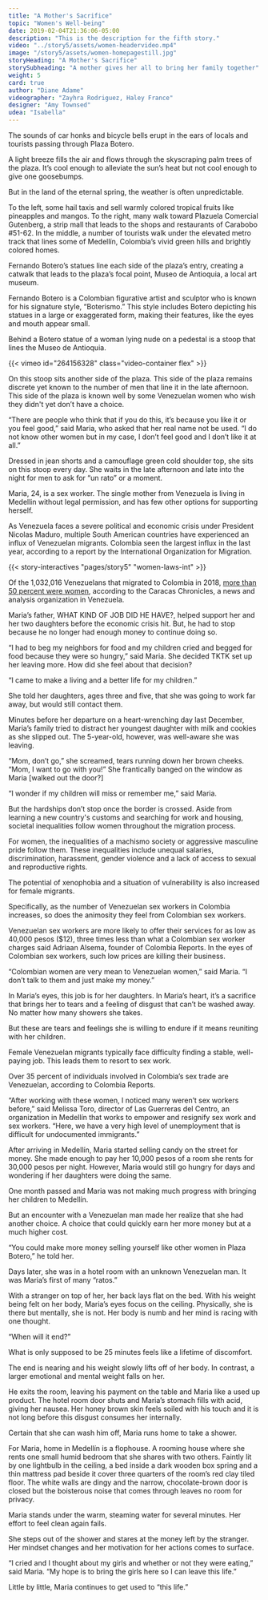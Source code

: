 ```yaml
---
title: "A Mother's Sacrifice"
topic: "Women's Well-being"
date: 2019-02-04T21:36:06-05:00
description: "This is the description for the fifth story."
video: "../story5/assets/women-headervideo.mp4"
image: "/story5/assets/women-homepagestill.jpg"
storyHeading: "A Mother's Sacrifice"
storySubheading: "A mother gives her all to bring her family together"
weight: 5
card: true
author: "Diane Adame"
videographer: "Zayhra Rodriguez, Haley France"
designer: "Amy Townsed"
udea: "Isabella"
---
```

<p class="drop-cap">The sounds of car honks and bicycle bells erupt in the ears of locals and tourists passing through Plaza Botero.</p>

A light breeze fills the air and flows through the skyscraping palm trees of the plaza. It’s cool enough to alleviate the sun’s heat but not cool enough to give one goosebumps.

But in the land of the eternal spring, the weather is often unpredictable.

To the left, some hail taxis and sell warmly colored tropical fruits like pineapples and mangos. To the right, many walk toward Plazuela Comercial Gutenberg, a strip mall that leads to the shops and restaurants of Carabobo #51-62. In the middle, a number of tourists walk under the elevated metro track that lines some of Medellín, Colombia’s vivid green hills and brightly colored homes.

Fernando Botero’s statues line each side of the plaza’s entry, creating a catwalk that leads to the plaza’s focal point, Museo de Antioquia, a local art museum.

Fernando Botero is a Colombian figurative artist and sculptor who is known for his signature style, “Boterismo.” This style includes Botero depicting his statues in a large or exaggerated form, making their features, like the eyes and mouth appear small.

Behind a Botero statue of a woman lying nude on a pedestal is a stoop that lines the Museo de Antioquia.

<div id="video-top"></div>

<!-- Women's video goes here -->
{{< vimeo id="264156328" class="video-container flex" >}}

On this stoop sits another side of the plaza. This side of the plaza remains discrete yet known to the number of men that line it in the late afternoon. This side of the plaza is known well by some Venezuelan women who wish they didn't yet don’t have a choice.

“There are people who think that if you do this, it’s because you like it or you feel good,” said Maria, who asked that her real name not be used. “I do not know other women but in my case, I don’t feel good and I don’t like it at all.”

Dressed in jean shorts and a camouflage green cold shoulder top, she sits on this stoop every day. She waits in the late afternoon and late into the night for men to ask for “un rato” or a moment.

Maria, 24, is a sex worker. The single mother from Venezuela is living in Medellin without legal permission, and has few other options for supporting herself.

As Venezuela faces a severe political and economic crisis under President Nicolas Maduro, multiple South American countries have experienced an influx of Venezuelan migrants. Colombia seen the largest influx in the last year, according to a report by the International Organization for Migration.

{{< story-interactives "pages/story5" "women-laws-int" >}}

Of the 1,032,016 Venezuelans that migrated to Colombia in 2018, <a href="#">more than 50 percent were women</a>, according to the Caracas Chronicles, a news and analysis organization in Venezuela.

Maria’s father, WHAT KIND OF JOB DID HE HAVE?, helped support her and her two daughters before the economic crisis hit. But, he had to stop because he no longer had enough money to continue doing so.

“I had to beg my neighbors for food and my children cried and begged for food because they were so hungry,” said Maria. She decided TKTK set up her leaving more. How did she feel about that decision?

“I came to make a living and a better life for my children.”

She told her daughters, ages three and five, that she was going to work far away, but would still contact them.

Minutes before her departure on a heart-wrenching day last December, Maria’s family tried to distract her youngest daughter with milk and cookies as she slipped out. The 5-year-old, however, was well-aware she was leaving.

“Mom, don’t go,” she screamed, tears running down her brown cheeks. “Mom, I want to go with you!” She frantically banged on the window as Maria [walked out the door?]

“I wonder if my children will miss or remember me,” said Maria.

But the hardships don’t stop once the border is crossed. Aside from learning a new country's customs and searching for work and housing, societal inequalities follow women throughout the migration process.

For women, the inequalities of a machismo society or aggressive masculine pride follow them. These inequalities include unequal salaries, discrimination, harassment, gender violence and a lack of access to sexual and reproductive rights.

The potential of xenophobia and a situation of vulnerability is also increased for female migrants.

Specifically, as the number of Venezuelan sex workers in Colombia increases, so does the animosity they feel from Colombian sex workers.

Venezuelan sex workers are more likely to offer their services for as low as 40,000 pesos ($12), three times less than what a Colombian sex worker charges said Adriaan Alsema, founder of Colombia Reports. In the eyes of Colombian sex workers, such low prices are killing their business.

“Colombian women are very mean to Venezuelan women,” said Maria. “I don’t talk to them and just make my money.”

In Maria’s eyes, this job is for her daughters. In Maria’s heart, it’s a sacrifice that brings her to tears and a feeling of disgust that can’t be washed away. No matter how many showers she takes.

But these are tears and feelings she is willing to endure if it means reuniting with her children.

Female Venezuelan migrants typically face difficulty finding a stable, well-paying job. This leads them to resort to sex work.

Over 35 percent of individuals involved in Colombia’s sex trade are Venezuelan, according to Colombia Reports.

“After working with these women, I noticed many weren’t sex workers before,” said Melissa Toro, director of Las Guerreras del Centro, an organization in Medellín that works to empower and resignify sex work and sex workers. “Here, we have a very high level of unemployment that is difficult for undocumented immigrants.”

After arriving in Medellín, Maria started selling candy on the street for money. She made enough to pay her 10,000 pesos of a room she rents for 30,000 pesos per night. However, Maria would still go hungry for days and wondering if her daughters were doing the same.

One month passed and Maria was not making much progress with bringing her children to Medellín.

But an encounter with a Venezuelan man made her realize that she had another choice. A choice that could quickly earn her more money but at a much higher cost.

“You could make more money selling yourself like other women in Plaza Botero,” he told her.

Days later, she was in a hotel room with an unknown Venezuelan man. It was Maria’s first of many “ratos.”  

With a stranger on top of her, her back lays flat on the bed. With his weight being felt on her body, Maria’s eyes focus on the ceiling. Physically, she is there but mentally, she is not. Her body is numb and her mind is racing with one thought.

“When will it end?”

What is only supposed to be 25 minutes feels like a lifetime of discomfort.

The end is nearing and his weight slowly lifts off of her body. In contrast, a larger emotional and mental weight falls on her.

He exits the room, leaving his payment on the table and Maria like a used up product. The hotel room door shuts and Maria’s stomach fills with acid, giving her nausea. Her honey brown skin feels soiled with his touch and it is not long before this disgust consumes her internally.

Certain that she can wash him off, Maria runs home to take a shower.

For Maria, home in Medellín is a flophouse. A rooming house where she rents one small humid bedroom that she shares with two others. Faintly lit by one lightbulb in the ceiling, a bed inside a dark wooden box spring and a thin mattress pad beside it cover three quarters of the room’s red clay tiled floor. The white walls are dingy and the narrow, chocolate-brown door is closed but the boisterous noise that comes through leaves no room for privacy.  

Maria stands under the warm, steaming water for several minutes. Her effort to feel clean again fails.

She steps out of the shower and stares at the money left by the stranger. Her mindset changes and her motivation for her actions comes to surface.  

“I cried and I thought about my girls and whether or not they were eating,” said Maria. “My hope is to bring the girls here so I can leave this life.”

Little by little, Maria continues to get used to “this life.”
